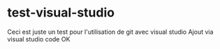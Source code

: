 # test-visual-studio

Ceci est juste un test pour l'utilisation de git avec visual studio
Ajout via visual studio code OK
